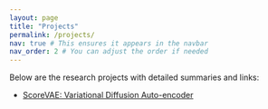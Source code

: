 ```yaml
---
layout: page
title: "Projects"
permalink: /projects/
nav: true # This ensures it appears in the navbar
nav_order: 2 # You can adjust the order if needed
---
```


Below are the research projects with detailed summaries and links:

- [ScoreVAE: Variational Diffusion Auto-encoder](/projects/scorevae)
